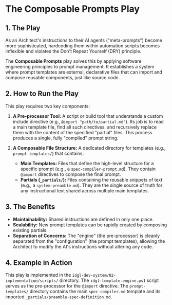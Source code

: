 # The Composable Prompts Play

## 1. The Play
As an Architect's instructions to their AI agents ("meta-prompts") become more sophisticated, hardcoding them within automation scripts becomes inflexible and violates the Don't Repeat Yourself (DRY) principle.

The **Composable Prompts** play solves this by applying software engineering principles to prompt management. It establishes a system where prompt templates are external, declarative files that can import and compose reusable components, just like source code.

## 2. How to Run the Play
This play requires two key components:

1.  **A Pre-processor Tool:** A script or build tool that understands a custom include directive (e.g., `@import "path/to/partial.md"`). Its job is to read a main template file, find all such directives, and recursively replace them with the content of the specified "partial" files. This process produces a single, fully "compiled" prompt string.

2.  **A Composable File Structure:** A dedicated directory for templates (e.g., `prompt-templates/`) that contains:
    *   **Main Templates:** Files that define the high-level structure for a specific prompt (e.g., a `spec-compiler-prompt.md`). They contain `@import` directives to compose the final prompt.
    *   **Partials (`_partials/`):** Files containing the reusable snippets of text (e.g., a `system-preamble.md`). They are the single source of truth for any instructional text shared across multiple main templates.

## 3. The Benefits
*   **Maintainability:** Shared instructions are defined in only one place.
*   **Scalability:** New prompt templates can be rapidly created by composing existing partials.
*   **Separation of Concerns:** The "engine" (the pre-processor) is cleanly separated from the "configuration" (the prompt templates), allowing the Architect to modify the AI's instructions without altering any code.

## 4. Example in Action
This play is implemented in the `idgl-dev-system/02-implementation/scripts/` directory. The `idgl-template-engine.ps1` script serves as the pre-processor for the `@import` directive. The `prompt-templates/` directory contains the main `spec-compiler.md` template and its imported `_partials/preamble-spec-definition.md`.
